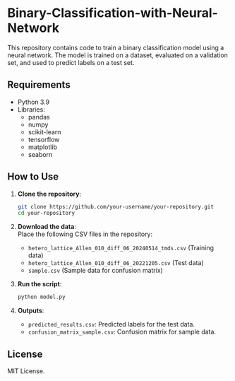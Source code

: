 # Binary-Classification-with-Neural-Network
This repository contains code to train a binary classification model using a neural network. The model is trained on a dataset, evaluated on a validation set, and used to predict labels on a test set. 

## Requirements

- Python 3.9
- Libraries:
  - pandas
  - numpy
  - scikit-learn
  - tensorflow
  - matplotlib
  - seaborn

## How to Use

1. **Clone the repository**:

   ```bash
   git clone https://github.com/your-username/your-repository.git
   cd your-repository
   ```

2. **Download the data**:  
   Place the following CSV files in the repository:
   - `hetero_lattice_Allen_010_diff_06_20240514_tmds.csv` (Training data)
   - `hetero_lattice_Allen_010_diff_06_20221205.csv` (Test data)
   - `sample.csv` (Sample data for confusion matrix)

3. **Run the script**:

   ```bash
   python model.py
   ```

4. **Outputs**:
   - `predicted_results.csv`: Predicted labels for the test data.
   - `confusion_matrix_sample.csv`: Confusion matrix for sample data.

## License

MIT License.

